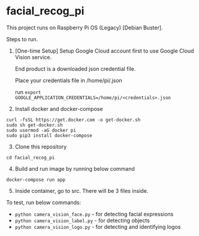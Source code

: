 # facial_recog_pi

This project runs on Raspberry Pi OS (Legacy) [Debian Buster].

Steps to run.

  1.  [One-time Setup] Setup Google Cloud account first to use Google Cloud Vision service.

      End product is a downloaded json credential file.
      
      Place your credentials file in /home/pi/<credentials>.json
  
      run ```export GOOGLE_APPLICATION_CREDENTIALS=/home/pi/<credentials>.json```
  
  2.  Install docker and docker-compose
  
 ```
curl -fsSL https://get.docker.com -o get-docker.sh
sudo sh get-docker.sh
sudo usermod -aG docker pi
sudo pip3 install docker-compose
 ```
 
  3.  Clone this repository
  
  ```cd facial_recog_pi```
   
  4.  Build and run image by running below command
  
  ```docker-compose run app```

  5.  Inside container, go to src. There will be 3 files inside.
  
  To test, run below commands:
  - ```python camera_vision_face.py``` - for detecting facial expressions
  - ```python camera_vision_label.py``` - for detecting objects
  - ```python camera_vision_logo.py``` - for detecting and identifying logos

 
